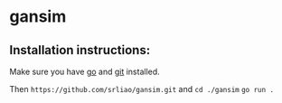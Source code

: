 # gansim

## Installation instructions:

Make sure you have [go](https://golang.org/doc/install) and [git](https://git-scm.com/) installed.

Then `https://github.com/srliao/gansim.git` and `cd ./gansim` `go run .`
